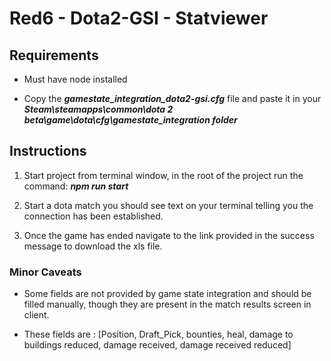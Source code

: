 # Red6 - Dota2-GSI - Statviewer

## Requirements

- Must have node installed

- Copy the **_gamestate_integration_dota2-gsi.cfg_** file and paste it in your **_Steam\steamapps\common\dota 2 beta\game\dota\cfg\gamestate_integration folder_**

## Instructions

1. Start project from terminal window, in the root of the project run the command: **_npm run start_**

2. Start a dota match you should see text on your terminal telling you the connection has been established.
3. Once the game has ended navigate to the link provided in the success message to download the xls file.

### Minor Caveats

- Some fields are not provided by game state integration and should be filled manually, though they are present in the match results screen in client.

- These fields are : [Position, Draft_Pick, bounties, heal, damage to buildings reduced, damage received, damage received reduced]
